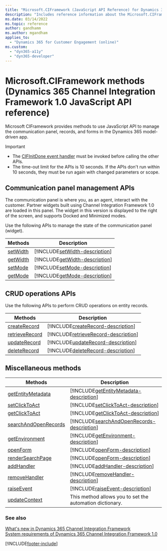 ```yaml
---
title: "Microsoft.CIFramework (JavaScript API Reference) for Dynamics 365 Channel Integration Framework 1.0 | MicrosoftDocs"
description: "Includes reference information about the Microsoft.CIFramework JavaScript API Reference for Dynamics 365 Channel Integration Framework 1.0."
ms.date: 03/14/2022
ms.topic: reference
author: gandhamm
ms.author: mgandham
applies_to: 
  - "Dynamics 365 for Customer Engagement (online)"
ms.custom: 
  - "dyn365-a11y"
  - "dyn365-developer"
---
```


# Microsoft.CIFramework methods (Dynamics 365 Channel Integration Framework 1.0 JavaScript API reference)

Microsoft CIFramework provides methods to use JavaScript API to manage the communication panel, records, and forms in the Dynamics 365 model-driven app.

> [!Important]
> - The [CIFInitDone event handler](events/cifinitdone.md) must be invoked before calling the other APIs.
> - The time-out limit for the APIs is 10 seconds. If the APIs don't run within 10 seconds, they must be run again with changed parameters or scope.

## Communication panel management APIs

The communication panel is where you, as an agent, interact with the customer. Partner widgets built using Channel Integration Framework 1.0 are loaded in this panel. The widget in this version is displayed to the right of the screen, and supports Docked and Minimized modes.

Use the following APIs to manage the state of the communication panel (widget).

| Methods | Description |
|---------|-------------|
| [setWidth](microsoft-ciframework/setWidth.md) | [!INCLUDE[setWidth-description](microsoft-ciframework/Includes/setWidth-description.md)] |
| [getWidth](microsoft-ciframework/getWidth.md) | [!INCLUDE[getWidth-description](microsoft-ciframework/Includes/getWidth-description.md)] |
| [setMode](microsoft-ciframework/setMode.md) | [!INCLUDE[setMode-description](microsoft-ciframework/Includes/setMode-description.md)] |
| [getMode](microsoft-ciframework/getMode.md) | [!INCLUDE[getMode-description](microsoft-ciframework/Includes/setMode-description.md)] |

## CRUD operations APIs

Use the following APIs to perform CRUD operations on entity records.

| Methods | Description |
|---------|-------------|
| [createRecord](microsoft-ciframework/createRecord.md)| [!INCLUDE[createRecord-description](microsoft-ciframework/Includes/createRecord-description.md)] |
| [retrieveRecord](microsoft-ciframework/retrieveRecord.md) | [!INCLUDE[retrieveRecord-description](microsoft-ciframework/Includes/retrieveRecord-description.md)] |
| [updateRecord](microsoft-ciframework/updateRecord.md) | [!INCLUDE[updateRecord-description](microsoft-ciframework/Includes/updateRecord-description.md)] |
| [deleteRecord](microsoft-ciframework/deleteRecord.md) | [!INCLUDE[deleteRecord-description](microsoft-ciframework/Includes/deleteRecord-description.md)] |

## Miscellaneous methods

| Methods | Description |
|---------|-------------|
| [getEntityMetadata](microsoft-ciframework/getEntityMetadata.md) | [!INCLUDE[getEntityMetadata-description](microsoft-ciframework/Includes/getEntityMetadata-description.md)] |
| [setClickToAct](microsoft-ciframework/setClickToAct.md) | [!INCLUDE[setClickToAct-description](microsoft-ciframework/Includes/setClickToAct-description.md)] |
| [getClickToAct](microsoft-ciframework/getClickToAct.md) | [!INCLUDE[getClickToAct-description](microsoft-ciframework/Includes/getClickToAct-description.md)] |
| [searchAndOpenRecords](microsoft-ciframework/searchAndOpenRecords.md) | [!INCLUDE[searchAndOpenRecords-description](microsoft-ciframework/Includes/searchAndOpenRecords-description.md)] |
| [getEnvironment](microsoft-ciframework/getEnvironment.md) | [!INCLUDE[getEnvironment-description](microsoft-ciframework/Includes/getEnvironment-description.md)] |
| [openForm](microsoft-ciframework/openForm.md) | [!INCLUDE[openForm-description](microsoft-ciframework/Includes/openForm-description.md)] |
| [renderSearchPage](microsoft-ciframework/renderSearchPage.md)| [!INCLUDE[openForm-description](microsoft-ciframework/Includes/renderSearchPage-description.md)] |
| [addHandler](microsoft-ciframework/addHandler.md) | [!INCLUDE[addHandler-description](microsoft-ciframework/Includes/addHandler-description.md)] |
| [removeHandler](microsoft-ciframework/removeHandler.md) | [!INCLUDE[removeHandler-description](microsoft-ciframework/Includes/removeHandler-description.md)] |
| [raiseEvent](microsoft-ciframework/raiseEvent.md) | [!INCLUDE[raiseEvent-description](microsoft-ciframework/Includes/raiseEvent-description.md)] |
| [updateContext](../../../v1/develop/reference/microsoft-ciframework/updateContext.md) | This method allows you to set the automation dictionary. |

### See also

[What's new in Dynamics 365 Channel Integration Framework](../../../whats-new-channel-integration-framework.md)  
[System requirements of Dynamics 365 Channel Integration Framework 1.0](../../administer/system-requirements-channel-integration-framework.md)  

[!INCLUDE[footer-include](../../../../includes/footer-banner.md)]
